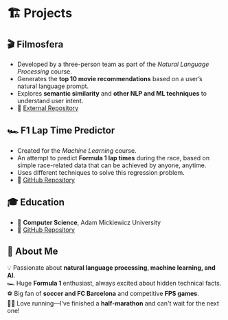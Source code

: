 # 🏗️ Projects  

## 🎬 Filmosfera  
- Developed by a three-person team as part of the *Natural Language Processing* course.  
- Generates the **top 10 movie recommendations** based on a user’s natural language prompt.  
- Explores **semantic similarity** and **other NLP and ML techniques** to understand user intent.  
-   🔗 [External Repository](https://git.wmi.amu.edu.pl/s481825/PJN-PROJEKT)  

## 🏎️ F1 Lap Time Predictor  
- Created for the *Machine Learning* course.  
- An attempt to predict **Formula 1 lap times** during the race, based on simple race-related data that can be achieved by anyone, anytime.  
- Uses different techniques to solve this regression problem.
-   🔗 [GitHub Repository](https://github.com/bubelkebab/studies/tree/main/machine-learning)  

## 🎓 Education  
-   🏫 **Computer Science**, Adam Mickiewicz University  
-   🔗 [GitHub Repository](https://github.com/bubelkebab/studies)  

## 🎯 About Me  
💡 Passionate about **natural language processing, machine learning, and AI**.  
🏎️ Huge **Formula 1** enthusiast, always excited about hidden technical facts.\
⚽ Big fan of **soccer and FC Barcelona** and competitive **FPS games**.  
🏃‍♂️ Love running—I've finished a **half-marathon** and can't wait for the next one!  
